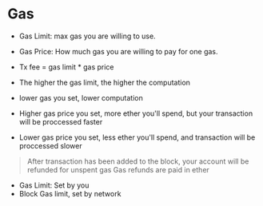 # Gas

- Gas Limit: max gas you are willing to use.
- Gas Price: How much gas you are willing to pay for one gas.
- Tx fee = gas limit \* gas price

- The higher the gas limit, the higher the computation
- lower gas you set, lower computation

- Higher gas price you set, more ether you'll spend, but your transaction will be proccessed faster
- Lower gas price you set, less ether you'll spend, and transaction will be proccessed slower

> After transaction has been added to the block, your account will be refunded for unspent gas
> Gas refunds are paid in ether

- Gas Limit: Set by you
- Block Gas limit, set by network
